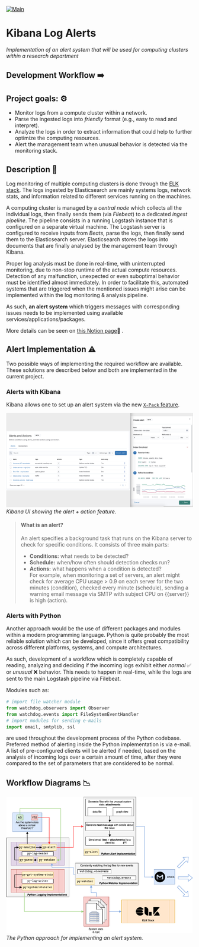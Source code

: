 [![Main](https://github.com/basavyr/kibana-log-alerts/actions/workflows/python-app.yml/badge.svg)](https://github.com/basavyr/kibana-log-alerts/actions/workflows/python-app.yml)

# Kibana Log Alerts

*Implementation of an alert system that will be used for computing clusters within a research department*

## Development Workflow ➡️

## Project goals: ⚙️

* Monitor logs from a compute cluster within a network.
* Parse the ingested logs into *friendly* format (e.g., easy to read and interpret).
* Analyze the logs in order to extract information that could help to further optimize the computing resources.
* Alert the management team when unusual behavior is detected via the monitoring stack.

## Description 📄

Log monitoring of multiple computing clusters is done through the [ELK stack](https://www.elastic.co/what-is/elk-stack). The logs ingested by Elasticsearch are mainly systems logs, network stats, and information related to different services running on the machines.

A computing cluster is managed by a *central node* which collects all the individual logs, then finally sends them (via *Filebeat*) to a dedicated *ingest pipeline*. The pipeline consists in a running Logstash instance that is configured on a separate virtual machine. The Logstash server is configured to receive inputs from *Beats*, parse the logs, then finally send them to the Elasticsearch server. Elasticsearch stores the logs into documents that are finally analysed by the management team through Kibana.

Proper log analysis must be done in real-time, with uninterrupted monitoring, due to non-stop runtime of the actual compute resources. 
Detection of any malfunction, unexpected or even suboptimal behavior must be identified almost immediately. In order to facilitate this, automated systems that are triggered when the mentioned issues might arise can be implemented within the log monitoring & analysis pipeline.

As such, **an alert system** which triggers messages with corresponding issues needs to be implemented using available services/applications/packages.

More details can be seen on [this Notion page](https://www.notion.so/robertphd/Secure-ELK-Stack-2e5aae33bd754ac0bd7974917ecdd0b0)📄 .

## Alert Implementation ⚠️

Two possible ways of implementing the required workflow are available. These solutions are described below and both are implemented in the current project.

### Alerts with Kibana

Kibana allows one to set up an alert system via the new [`X-Pack` feature](https://www.elastic.co/guide/en/kibana/current/alerting-getting-started.html).

![](./resources/docs/figs/alerting-overview.png)*Kibana UI showing the alert + action feature.*
> #### What is an alert?  
> An alert specifies a background task that runs on the Kibana server to check for specific conditions. It consists of three main parts:  
> * **Conditions:** what needs to be detected?  
> * **Schedule:** when/how often should detection checks run?  
> * **Actions:** what happens when a condition is detected?  
> For example, when monitoring a set of servers, an alert might check for average CPU usage > 0.9 on each server for the two minutes (condition), checked every minute (schedule), sending a warning email message via SMTP with subject CPU on {{server}} is high (action).

### Alerts with Python

Another approach would be the use of different packages and modules within a modern programming language. Python is quite probably the most reliable solution which can be developed, since it offers great compatibility across different platforms, systems, and compute architectures.

As such, development of a workflow which is completely capable of reading, analyzing and deciding if the incoming logs exhibit either *normal* ✅ or *unusual* ❌ behavior. This needs to happen in real-time, while the logs are sent to the main Logstash pipeline via Filebeat.

Modules such as:

```python
# import file watcher module
from watchdog.observers import Observer
from watchdog.events import FileSystemEventHandler
# import modules for sending e-mails
import email, smtplib, ssl
```
are used throughout the development process of the Python codebase. Preferred method of alerting inside the Python implementation is via e-mail. A list of pre-configured clients will be alerted if needed, based on the analysis of incoming logs over a certain amount of time, after they were compared to the set of parameters that are considered to be normal.

## Workflow Diagrams 📉

![](./resources/docs/figs/alert_system_dfcti.png)*The Python approach for implementing an alert system.*